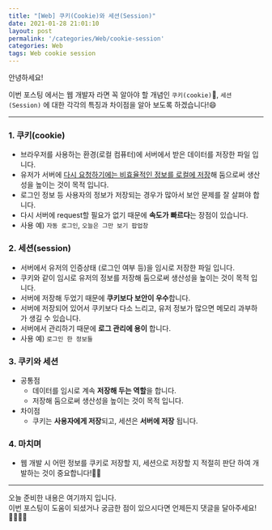 ```yaml
---
title: "[Web] 쿠키(Cookie)와 세션(Session)"
date: 2021-01-28 21:01:10
layout: post
permalink: '/categories/Web/cookie-session'
categories: Web
tags: Web cookie session
---
```


안녕하세요!

이번 포스팅 에서는 웹 개발자 라면 꼭 알아야 할 개념인 `쿠키(cookie)`🍪, `세션(Session)` 에 대한 각각의 특징과 차이점을 알아 보도록 하겠습니다!😄 

-----
### 1. 쿠키(cookie)
- 브라우저를 사용하는 환경(로컬 컴퓨터)에 서버에서 받은 데이터를 저장한 파일 입니다.
- 유저가 서버에 <U>다시 요청하기에는 비효율적인 정보를 로컬에 저장</U>해 둠으로써 생산성을 높이는 것이 목적 입니다.
- 로그인 정보 등 사용자의 정보가 저장되는 경우가 많아서 보안 문제를 잘 살펴야 합니다.
- 다시 서버에 request할 필요가 없기 때문에 **속도가 빠르다**는 장점이 있습니다.
- 사용 예) `자동 로그인`, `오늘은 그만 보기 팝업창`


### 2. 세션(session)
- 서버에서 유저의 인증상태 (로그인 여부 등)을 임시로 저장한 파일 입니다.
- 쿠키와 같이 임시로 유저의 정보를 저장해 둠으로써 생산성을 높이는 것이 목적 입니다.
- 서버에 저장해 두었기 때문에 **쿠키보다 보안이 우수**합니다.
- 서버에 저장되어 있어서 쿠키보다 다소 느리고, 유저 정보가 많으면 메모리 과부하가 생길 수 있습니다.
- 서버에서 관리하기 때문에 **로그 관리에 용이** 합니다.
- 사용 예) `로그인 한 정보들`


### 3. 쿠키와 세션
- 공통점
    - 데이터를 임시로 계속 **저장해 두는 역할**을 합니다. 
    - 저장해 둠으로써 생산성을 높이는 것이 목적 입니다.
- 차이점
    - 쿠키는 **사용자에게 저장**되고, 세션은 **서버에 저장** 됩니다.
    

### 4. 마치며
- 웹 개발 시 어떤 정보를 쿠키로 저장할 지, 세션으로 저장할 지 적절히 판단 하여 개발하는 것이 중요합니다!👍🏻

-----

오늘 준비한 내용은 여기까지 입니다.  
이번 포스팅이 도움이 되셨거나 궁금한 점이 있으시다면 언제든지 댓글을 달아주세요!🙋🏻‍♀️✨    
